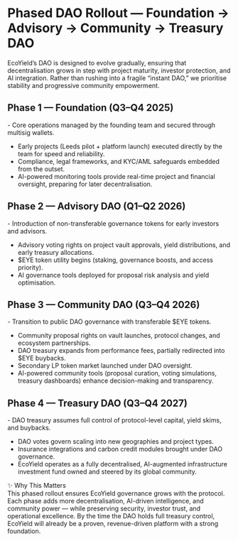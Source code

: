# Phased DAO Rollout — Foundation → Advisory → Community → Treasury DAO

EcoYield’s DAO is designed to evolve gradually, ensuring that
decentralisation grows in step with project maturity, investor
protection, and AI integration. Rather than rushing into a fragile
“instant DAO,” we prioritise stability and progressive community
empowerment.

## Phase 1 — Foundation (Q3–Q4 2025)

\- Core operations managed by the founding team and secured through
multisig wallets.  
- Early projects (Leeds pilot + platform launch) executed directly by
the team for speed and reliability.  
- Compliance, legal frameworks, and KYC/AML safeguards embedded from the
outset.  
- AI-powered monitoring tools provide real-time project and financial
oversight, preparing for later decentralisation.

## Phase 2 — Advisory DAO (Q1–Q2 2026)

\- Introduction of non-transferable governance tokens for early
investors and advisors.  
- Advisory voting rights on project vault approvals, yield
distributions, and early treasury allocations.  
- \$EYE token utility begins (staking, governance boosts, and access
priority).  
- AI governance tools deployed for proposal risk analysis and yield
optimisation.

## Phase 3 — Community DAO (Q3–Q4 2026)

\- Transition to public DAO governance with transferable \$EYE tokens.  
- Community proposal rights on vault launches, protocol changes, and
ecosystem partnerships.  
- DAO treasury expands from performance fees, partially redirected into
\$EYE buybacks.  
- Secondary LP token market launched under DAO oversight.  
- AI-powered community tools (proposal curation, voting simulations,
treasury dashboards) enhance decision-making and transparency.

## Phase 4 — Treasury DAO (Q3–Q4 2027)

\- DAO treasury assumes full control of protocol-level capital, yield
skims, and buybacks.  
- DAO votes govern scaling into new geographies and project types.  
- Insurance integrations and carbon credit modules brought under DAO
governance.  
- EcoYield operates as a fully decentralised, AI-augmented
infrastructure investment fund owned and steered by its global
community.

✨ Why This Matters  
This phased rollout ensures EcoYield governance grows with the protocol.
Each phase adds more decentralisation, AI-driven intelligence, and
community power — while preserving security, investor trust, and
operational excellence. By the time the DAO holds full treasury control,
EcoYield will already be a proven, revenue-driven platform with a strong
foundation.
